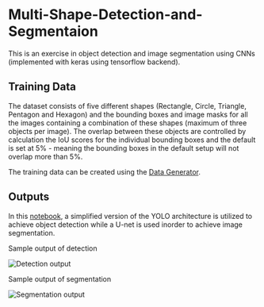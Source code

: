 # Multi-Shape-Detection-and-Segmentaion

This is an exercise in object detection and image segmentation using CNNs (implemented with keras using tensorflow backend). 

## Training Data
The dataset consists of five different shapes (Rectangle, Circle, Triangle, Pentagon and Hexagon) and the bounding boxes and image masks for all the images containing a combination of these shapes (maximum of three objects per image). The overlap between these objects are controlled by calculation the IoU scores for the individual bounding boxes and the default is set at 5% - meaning the bounding boxes in the default setup will not overlap more than 5%. 

The training data can be created using the [Data Generator](https://github.com/Pranav-S-M/Multi-Shape-Detection-and-Segmentaion/blob/master/Data_Generator.py).

## Outputs
In this [notebook](https://github.com/Pranav-S-M/Multi-Shape-Detection-and-Segmentaion/blob/master/multi-object-detection-and-segmentation.ipynb), a simplified version of the YOLO architecture is utilized to achieve object detection while a U-net is used inorder to achieve image segmentation.

Sample output of detection

![Detection output](https://user-images.githubusercontent.com/49246680/87068060-aaec7d00-c232-11ea-9d3d-0e9d20bfb4ca.png)

Sample output of segmentation

![Segmentation output](https://user-images.githubusercontent.com/49246680/87068110-bb9cf300-c232-11ea-8d14-c9c5e314fbbf.png)


